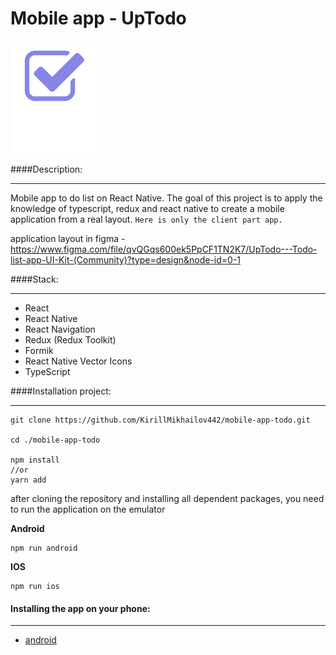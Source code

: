 # Mobile app - UpTodo

![](./assets/logo.png)

####Description:

***

Mobile app to do list on React Native.
The goal of this project is to apply the knowledge of typescript, redux and react native to create a mobile application from a real layout.
`Here is only the client part app.`

application layout in figma - https://www.figma.com/file/qvQGqs600ek5PpCF1TN2K7/UpTodo---Todo-list-app-UI-Kit-(Community)?type=design&node-id=0-1

####Stack:

***

  * React
  * React Native
  * React Navigation
  * Redux (Redux Toolkit)
  * Formik
  * React Native Vector Icons
  * TypeScript
  

####Installation project:

***

```
git clone https://github.com/KirillMikhailov442/mobile-app-todo.git

cd ./mobile-app-todo

npm install
//or
yarn add
```

after cloning the repository and installing all dependent packages, you need to run the application on the emulator


__Android__
```
npm run android
```

__IOS__
```
npm run ios
```

#### Installing the app on your phone:

***

* [android](https://github.com/KirillMikhailov442/mobile-app-todo/blob/main/dist/todoMobile.apk)
